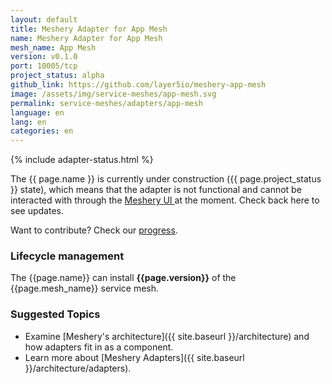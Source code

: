 ```yaml
---
layout: default
title: Meshery Adapter for App Mesh
name: Meshery Adapter for App Mesh
mesh_name: App Mesh
version: v0.1.0
port: 10005/tcp
project_status: alpha
github_link: https://github.com/layer5io/meshery-app-mesh
image: /assets/img/service-meshes/app-mesh.svg
permalink: service-meshes/adapters/app-mesh
language: en
lang: en
categories: en
---
```


{% include adapter-status.html %}

The {{ page.name }} is currently under construction ({{ page.project_status }} state), which means that the adapter is not functional and cannot be interacted with through the <a href="{{ site.baseurl }}/installation#6-you-will-now-be-directed-to-the-meshery-ui"> Meshery UI </a>at the moment. Check back here to see updates.

Want to contribute? Check our [progress](page.github_link).

### Lifecycle management

The {{page.name}} can install **{{page.version}}** of the {{page.mesh_name}} service mesh. 

### Suggested Topics

- Examine [Meshery's architecture]({{ site.baseurl }}/architecture) and how adapters fit in as a component.
- Learn more about [Meshery Adapters]({{ site.baseurl }}/architecture/adapters).

